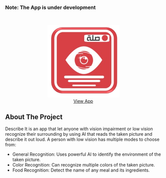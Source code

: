 ### Note: The App is under development
<!-- PROJECT LOGO -->

<br />
<p align="center">
  <a href="">
    <img  src="./images/logo.png" alt="Logo">
  </a>
  
  <br />
    <a href="">View App</a>
</p>

## About The Project

Describe It is an app that let anyone with vision impairment or low vision recognize their surrounding by using AI that reads the taken picture and describe it out loud. A person with low vision has multiple modes to choose from:
 *	General Recognition: Uses powerful AI to identify the environment of the taken picture.
 *	Color Recognition: Can recognize multiple colors of the taken picture.
 *	Food Recognition: Detect the name of any meal and its ingredients.
